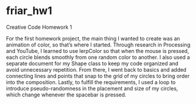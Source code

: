 # friar_hw1
Creative Code Homework 1  

For the first homework project, the main thing I wanted to create was an animation of color, so that’s where I started. Through research in Processing and YouTube, I learned to use lerpColor so that when the mouse is pressed, each circle blends smoothly from one random color to another. I also used a separate document for my Shape class to keep my code organized and avoid unnecessary repetition. From there, I went back to basics and added connecting lines and points that snap to the grid of my circles to bring order into the composition. Lastly, to fulfill the requirements, I used a loop to introduce pseudo-randomness in the placement and size of my circles, which change whenever the spacebar is pressed.
